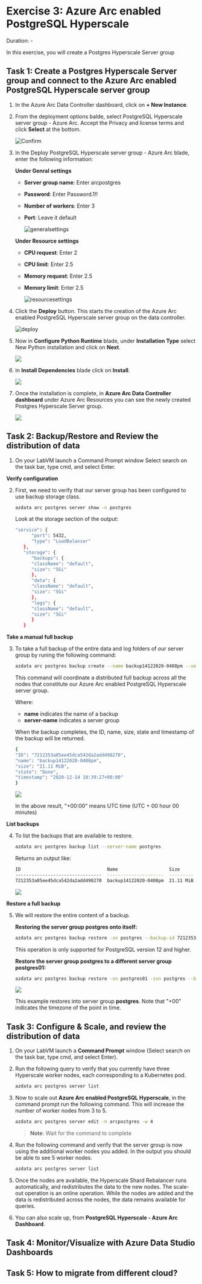 # Exercise 3: Azure Arc enabled PostgreSQL Hyperscale

Duration: -

In this exercise, you will create a Postgres Hyperscale Server group

## Task 1: Create a Postgres Hyperscale Server group and connect to the Azure Arc enabled PostgreSQL Hyperscale server group

1. In the Azure Arc Data Controller dashboard, click on **+ New Instance**.

1. From the deployment options balde, select PostgreSQL Hyperscale server group - Azure Arc. Accept the Privacy and license terms and click **Select** at the bottom.

     ![](images/postgresql.png "Confirm")

1. In the Deploy PostgreSQL Hyperscale server group - Azure Arc blade, enter the following information:

   **Under Genral settings**
   
   - **Server group name**: Enter arcpostgres 
   
   - **Password**: Enter Password.1!!
   
   - **Number of workers**: Enter 3
   
   - **Port**: Leave it default
    
     ![](images/generalsettings.png "generalsettings")
   
   **Under Resource settings**
  
   - **CPU request**: Enter 2
   
   - **CPU limit**: Enter 2.5
   
   - **Memory request**: Enter 2.5
   
   - **Memory limit**: Enter 2.5
   
     ![](images/resourcesetting.png "resourcesettings")
   
1. Click the **Deploy** button. This starts the creation of the Azure Arc enabled PostgreSQL Hyperscale server group on the data controller.

   ![](images/deploy.png "deploy")
   
1. Now in **Configure Python Runtime** blade, under **Installation Type** select New Python installation and click on **Next**.

   ![](images/pythoninstalation.png "")

1. In **Install Dependencies** blade click on **Install**. 

   ![](images/pythoninstalation2.png "")
   
1. Once the installation is complete, in **Azure Arc Data Controller dashboard** under Azure Arc Resources you can see the newly created Postgres Hyperscale Server group.

   ![](images/arcpostgres.png "")

## Task 2: Backup/Restore and Review the distribution of data 

1. On your LabVM launch a Command Prompt window Select search on the task bar, type cmd, and select Enter.

**Verify configuration**

2. First, we need to verify that our server group has been configured to use backup storage class.
   ```BASH
   azdata arc postgres server show -n postgres
   ```
   Look at the storage section of the output:
   ```BASH 
   "service": {
         "port": 5432,
         "type": "LoadBalancer"
      },
      "storage": {
         "backups": {
         "className": "default",
         "size": "5Gi"
         },
         "data": {
         "className": "default",
         "size": "5Gi"
         },
         "logs": {
         "className": "default",
         "size": "5Gi"
         }
      }
   ```
**Take a manual full backup**

3. To take a full backup of the entire data and log folders of our server group by runing the following command:
   ```BASH
   azdata arc postgres backup create --name backup14122020-0408pm --server-name postgres
   ```
   This command will coordinate a distributed full backup across all the nodes that constitute our Azure Arc enabled PostgreSQL Hyperscale server group.

   Where:
   - **name** indicates the name of a backup
   - **server-name** indicates a server group

   When the backup completes, the ID, name, size, state and timestamp of the backup will be returned.
   ```BASH
   {
   "ID": "7212353a05ee45dca542da2add498270",
   "name": "backup14122020-0408pm",
   "size": "21.11 MiB",
   "state": "Done",
   "timestamp": "2020-12-14 10:39:27+00:00"
   }
   ```

   ![](images/bkp_rslt.PNG "")

   In the above result, "+00:00" means UTC time (UTC + 00 hour 00 minutes)

**List backups**

4. To list the backups that are available to restore.
   ```BASH
   azdata arc postgres backup list --server-name postgres
   ```
   Returns an output like:
   ```BASH
   ID                                Name                   Size       State    Timestamp
   --------------------------------  ---------------------  ---------  -------  -------------------------
   7212353a05ee45dca542da2add498270  backup14122020-0408pm  21.11 MiB  Done     2020-12-14 10:39:27+00:00
   ```

   ![](images/bkp_lst.PNG "")

**Restore a full backup**

5. We will restore the entire content of a backup.
   
   **Restoring the server group postgres onto itself:**
   ```BASH
   azdata arc postgres backup restore -sn postgres --backup-id 7212353a05ee45dca542da2add498270
   ```
   This operation is only supported for PostgreSQL version 12 and higher.
   
   **Restore the server group postgres to a different server group postgres01:**
   ```BASH
   azdata arc postgres backup restore -sn postgres01 -ssn postgres --backup-id 7212353a05ee45dca542da2add498270
   ```

   ![](images/bkp_rsto.PNG "")

   This example restores into server group **postgres**. Note that "+00" indicates the timezone of the point in time.

## Task 3: Configure & Scale, and review the distribution of data

1. On your LabVM  launch a **Command Prompt** window (Select search on the task bar, type cmd, and select Enter).

1. Run the following query to verify that you currently have three Hyperscale worker nodes, each corresponding to a Kubernetes pod.

   ```BASH
   azdata arc postgres server list
   ```
   
1. Now to scale out **Azure Arc enabled PostgreSQL Hyperscale**,  in the command prompt run the following command. This will increase the number of worker nodes from 3 to 5.

   ```BASH
   azdata arc postgres server edit -n arcpostgres -w 4
   ```
  
   > **Note**: Wait for the command to complete 
  
1. Run the following command and verify that the server group is now using the additional worker nodes you added. In the output you should be able to see 5 worker nodes.
   
   ```BASH
   azdata arc postgres server list
   ```

1. Once the nodes are available, the Hyperscale Shard Rebalancer runs automatically, and redistributes the data to the new nodes. The scale-out operation is an online operation. While the nodes are added and the data is redistributed across the nodes, the data remains available for queries.

1. You can also scale up, from **PostgreSQL Hyperscale - Azure Arc Dashboard**. 

## Task 4: Monitor/Visualize with Azure Data Studio Dashboards

## Task 5: How to migrate from different cloud?
